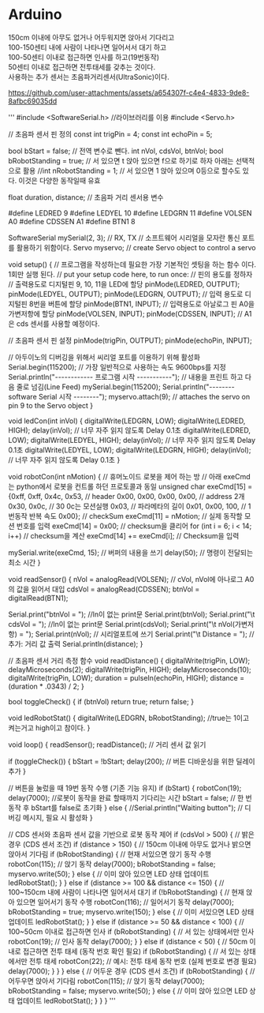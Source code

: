 # Arduino  


150cm 이내에 아무도 없거나 어두워지면 앉아서 기다리고   
100-150센티 내에 사람이 나타나면 일어서서 대기 하고   
100-50센티 이내로 접근하면 인사를 하고(19번동작)  
50센티 이내로 접근하면 전투태세를 갖추는 것이다.   
사용하는 추가 센서는 초음파거리센서(UltraSonic)이다.   



https://github.com/user-attachments/assets/a654307f-c4e4-4833-9de8-8afbc69035dd  


'''
#include <SoftwareSerial.h> //라이브러리를 이용
#include <Servo.h>

// 초음파 센서 핀 정의
const int trigPin = 4;
const int echoPin = 5;

bool bStart = false; // 전역 변수로 뺀다.
int nVol, cdsVol, btnVol;
bool bRobotStanding = true; // 서 있으면 t 앉아 있으면 f으로 하기로 하자 아래는 선택적으로 활용
//int nRobotStanding = 1;     // 서 있으면 1 앉아 있으며 0등으로 할수도 있다. 이것은 다양한 동작일때 유효

float duration, distance; // 초음파 거리 센서용 변수

#define LEDRED  9
#define LEDYEL  10
#define LEDGRN  11
#define VOLSEN  A0
#define CDSSEN  A1
#define BTN1    8

SoftwareSerial mySerial(2, 3); // RX, TX // 소프트웨어 시리얼을 모자란 통신 포트를 활용하기 위함이다.
Servo myservo;  // create Servo object to control a servo

void setup() { // 프로그램을 작성하는데 필요한 가장 기본적인 셋팅을 하는 함수 이다. 1회만 실행 된다.
  // put your setup code here, to run once:
  // 핀의 용도를 정하자
  // 출력용도로 디지털핀 9, 10, 11을 LED에 할당
  pinMode(LEDRED, OUTPUT);
  pinMode(LEDYEL, OUTPUT);
  pinMode(LEDGRN, OUTPUT);
  // 입력 용도로 디지털핀 8번을 버튼에 할당
  pinMode(BTN1, INPUT);
  // 입력용도로 아날로그 핀 A0을 가변저항에 할당
  pinMode(VOLSEN, INPUT);
  pinMode(CDSSEN, INPUT); // A1은 cds 센서를 사용할 예정이다.

  // 초음파 센서 핀 설정
  pinMode(trigPin, OUTPUT);
  pinMode(echoPin, INPUT);

  // 아두이노의 디버깅을 위해서 씨리얼 포트를 이용하기 위해 활성화
  Serial.begin(115200); // 가장 일반적으로 사용하는 속도 9600bps를 지정
  Serial.println("------------ 프로그램 시작 -----------"); // 내용을 프린트 하고 다음 줄로 넘김(Line Feed)
  mySerial.begin(115200);
  Serial.println("--------software Serial 시작 --------");
  myservo.attach(9);  // attaches the servo on pin 9 to the Servo object
}

void ledCon(int inVol)
{
  digitalWrite(LEDGRN, LOW);
  digitalWrite(LEDRED, HIGH);
  delay(inVol);               // 너무 자주 읽지 않도록 Delay 0.1초
  digitalWrite(LEDRED, LOW);
  digitalWrite(LEDYEL, HIGH);
  delay(inVol);               // 너무 자주 읽지 않도록 Delay 0.1초
  digitalWrite(LEDYEL, LOW);
  digitalWrite(LEDGRN, HIGH);
  delay(inVol);               // 너무 자주 읽지 않도록 Delay 0.1초
}

void robotCon(int nMotion)
{
  // 휴머노이드 로봇을 제어 하는 방
  // 아래 exeCmd는 python에서 로봇을 컨트롤 하던 프로토콜과 동일
  unsigned char exeCmd[15] = {0xff, 0xff, 0x4c, 0x53, // header
                              0x00, 0x00, 0x00, 0x00, // address 2개
                              0x30, 0x0c,             // 30 0c는 모션실행
                              0x03,                   // 파라메타의 길이
                              0x01, 0x00, 100,         // 1번동작 반복 속도
                              0x00};                  // checkSum
  exeCmd[11] = nMotion;   // 실제 동작할 모션 번호를 입력
  exeCmd[14] = 0x00;      // checksum을 클리어
  for (int i = 6; i < 14; i++) // checksum을 계산
    exeCmd[14] += exeCmd[i];  // Checksum을 입력

  mySerial.write(exeCmd, 15);   // 버퍼의 내용을 쓰기
  delay(50);                    // 명령이 전달되는 최소 시간
}

void readSensor()
{
  nVol = analogRead(VOLSEN);    // cVol, nVol에 아나로그 A0의 값을 읽어서 대입
  cdsVol = analogRead(CDSSEN);
  btnVol = digitalRead(BTN1);

  Serial.print("btnVol = "); //ln이 없는 print문
  Serial.print(btnVol);
  Serial.print("\t cdsVol = "); //ln이 없는 print문
  Serial.print(cdsVol);
  Serial.print("\t nVol(가변저항) = ");
  Serial.print(nVol);     // 시리얼포트에 쓰기
  Serial.print("\t Distance = "); // 추가: 거리 값 출력
  Serial.println(distance);
}

// 초음파 센서 거리 측정 함수
void readDistance() {
  digitalWrite(trigPin, LOW);
  delayMicroseconds(2);
  digitalWrite(trigPin, HIGH);
  delayMicroseconds(10);
  digitalWrite(trigPin, LOW);
  duration = pulseIn(echoPin, HIGH);
  distance = (duration * .0343) / 2;
}

bool toggleCheck()
{
  if (btnVol) return true;
  return false;
}

void ledRobotStat()
{
  digitalWrite(LEDGRN, bRobotStanding); //true는 1이고 켜는거고 high이고 참이다.
}

void loop()
{
  readSensor();
  readDistance(); // 거리 센서 값 읽기

  if (toggleCheck()) {
    bStart = !bStart;
    delay(200); // 버튼 디바운싱을 위한 딜레이 추가
  }

  // 버튼을 눌렀을 때 19번 동작 수행 (기존 기능 유지)
  if (bStart)
  {
    robotCon(19);
    delay(7000);    //로봇이 동작을 완료 할때까지 기다리는 시간
    bStart = false; // 한 번 동작 후 bStart를 false로 초기화
  }
  else
  {
    //Serial.println("Waiting button"); // 디버깅 메시지, 필요 시 활성화
  }

  // CDS 센서와 초음파 센서 값을 기반으로 로봇 동작 제어
  if (cdsVol > 500) { // 밝은 경우 (CDS 센서 조건)
    if (distance > 150) { // 150cm 이내에 아무도 없거나 밝으면 앉아서 기다림
      if (bRobotStanding) { // 현재 서있으면 앉기 동작 수행
        robotCon(115); // 앉기 동작
        delay(7000);
        bRobotStanding = false;
        myservo.write(50);
      } else { // 이미 앉아 있으면 LED 상태 업데이트
        ledRobotStat();
      }
    } else if (distance >= 100 && distance <= 150) { // 100~150cm 내에 사람이 나타나면 일어서서 대기
      if (!bRobotStanding) { // 현재 앉아 있으면 일어서기 동작 수행
        robotCon(116); // 일어서기 동작
        delay(7000);
        bRobotStanding = true;
        myservo.write(150);
      } else { // 이미 서있으면 LED 상태 업데이트
        ledRobotStat();
      }
    } else if (distance >= 50 && distance < 100) { // 100~50cm 이내로 접근하면 인사
      if (bRobotStanding) { // 서 있는 상태에서만 인사
        robotCon(19); // 인사 동작
        delay(7000);
      }
    } else if (distance < 50) { // 50cm 이내로 접근하면 전투 태세 (동작 번호 확인 필요)
      if (bRobotStanding) { // 서 있는 상태에서만 전투 태세
        robotCon(22); // 예시: 전투 태세 동작 번호 (실제 번호로 변경 필요)
        delay(7000);
      }
    }
  } else { // 어두운 경우 (CDS 센서 조건)
    if (bRobotStanding) { // 어두우면 앉아서 기다림
      robotCon(115); // 앉기 동작
      delay(7000);
      bRobotStanding = false;
      myservo.write(50);
    } else { // 이미 앉아 있으면 LED 상태 업데이트
      ledRobotStat();
    }
  }
}
'''
